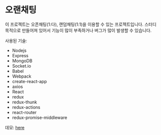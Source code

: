 # 오랜채팅
이 프로젝트는 오픈채팅(1:다), 랜덤채팅(1:1)을 이용할 수 있는 프로젝트입니다.
스터디 목적으로 만들어져 있어서 기능이 많이 부족하거나 버그가 많이 발생할 수 있습니다.

사용된 기술:
- Nodejs
- Express
- MongoDB
- Socket.io
- Babel
- Webpack
- create-react-app
- axios
- React
- redux
- redux-thunk
- redux-actions
- react-router
- redux-promise-middleware

데모: [here](http://52.79.152.107:3001/)